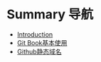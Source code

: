 # Summary 导航

* [Introduction](README.md)
* [Git Book基本使用](git-book-basic.md)
* [Github静态域名](github-static-domain.md)

